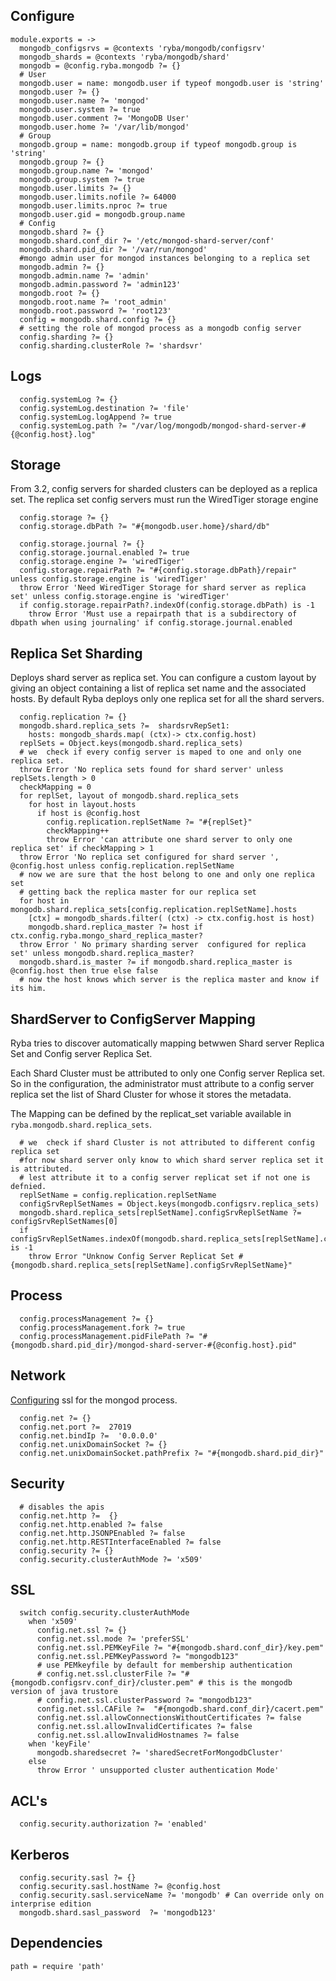 
## Configure

    module.exports = ->
      mongodb_configsrvs = @contexts 'ryba/mongodb/configsrv'
      mongodb_shards = @contexts 'ryba/mongodb/shard'
      mongodb = @config.ryba.mongodb ?= {}
      # User
      mongodb.user = name: mongodb.user if typeof mongodb.user is 'string'
      mongodb.user ?= {}
      mongodb.user.name ?= 'mongod'
      mongodb.user.system ?= true
      mongodb.user.comment ?= 'MongoDB User'
      mongodb.user.home ?= '/var/lib/mongod'
      # Group
      mongodb.group = name: mongodb.group if typeof mongodb.group is 'string'
      mongodb.group ?= {}
      mongodb.group.name ?= 'mongod'
      mongodb.group.system ?= true
      mongodb.user.limits ?= {}
      mongodb.user.limits.nofile ?= 64000
      mongodb.user.limits.nproc ?= true
      mongodb.user.gid = mongodb.group.name
      # Config
      mongodb.shard ?= {}
      mongodb.shard.conf_dir ?= '/etc/mongod-shard-server/conf'
      mongodb.shard.pid_dir ?= '/var/run/mongod'
      #mongo admin user for mongod instances belonging to a replica set
      mongodb.admin ?= {}
      mongodb.admin.name ?= 'admin'
      mongodb.admin.password ?= 'admin123'
      mongodb.root ?= {}
      mongodb.root.name ?= 'root_admin'
      mongodb.root.password ?= 'root123'
      config = mongodb.shard.config ?= {}
      # setting the role of mongod process as a mongodb config server
      config.sharding ?= {}
      config.sharding.clusterRole ?= 'shardsvr'

## Logs

      config.systemLog ?= {}
      config.systemLog.destination ?= 'file'
      config.systemLog.logAppend ?= true
      config.systemLog.path ?= "/var/log/mongodb/mongod-shard-server-#{@config.host}.log"

## Storage

From 3.2, config servers for sharded clusters can be deployed as a replica set.
The replica set config servers must run the WiredTiger storage engine

      config.storage ?= {}
      config.storage.dbPath ?= "#{mongodb.user.home}/shard/db"
      
      config.storage.journal ?= {}
      config.storage.journal.enabled ?= true
      config.storage.engine ?= 'wiredTiger'
      config.storage.repairPath ?= "#{config.storage.dbPath}/repair" unless config.storage.engine is 'wiredTiger'
      throw Error 'Need WiredTiger Storage for shard server as replica set' unless config.storage.engine is 'wiredTiger'
      if config.storage.repairPath?.indexOf(config.storage.dbPath) is -1
        throw Error 'Must use a repairpath that is a subdirectory of dbpath when using journaling' if config.storage.journal.enabled

## Replica Set Sharding

Deploys shard server as replica set. You can configure a custom layout by giving
an object containing a list of replica set  name and the associated hosts.
By default Ryba deploys only one replica set for all the shard servers.

      config.replication ?= {}
      mongodb.shard.replica_sets ?=  shardsrvRepSet1: 
        hosts: mongodb_shards.map( (ctx)-> ctx.config.host)
      replSets = Object.keys(mongodb.shard.replica_sets)
      # we  check if every config server is maped to one and only one replica set.
      throw Error 'No replica sets found for shard server' unless replSets.length > 0
      checkMapping = 0
      for replSet, layout of mongodb.shard.replica_sets
        for host in layout.hosts
          if host is @config.host
            config.replication.replSetName ?= "#{replSet}"
            checkMapping++
            throw Error 'can attribute one shard server to only one replica set' if checkMapping > 1
      throw Error 'No replica set configured for shard server ', @config.host unless config.replication.replSetName
      # now we are sure that the host belong to one and only one replica set
      # getting back the replica master for our replica set
      for host in mongodb.shard.replica_sets[config.replication.replSetName].hosts
        [ctx] = mongodb_shards.filter( (ctx) -> ctx.config.host is host)
        mongodb.shard.replica_master ?= host if ctx.config.ryba.mongo_shard_replica_master?
      throw Error ' No primary sharding server  configured for replica set' unless mongodb.shard.replica_master?
      mongodb.shard.is_master ?= if mongodb.shard.replica_master is @config.host then true else false
      # now the host knows which server is the replica master and know if its him.

## ShardServer to ConfigServer Mapping
Ryba tries to discover automatically mapping betwwen Shard server Replica Set and
Config server Replica Set.

Each Shard Cluster must be attributed to only one Config server Replica set.
So in the configuration, the administrator must attribute to a config server replica set
the list of Shard Cluster for whose it stores the metadata.

The Mapping can be defined by the replicat_set variable available in `ryba.mongodb.shard.replica_sets`.

      # we  check if shard Cluster is not attributed to different config replica set
      #for now shard server only know to which shard server replica set it is attributed.
      # lest attribute it to a config server replicat set if not one is defnied.
      replSetName = config.replication.replSetName
      configSrvReplSetNames = Object.keys(mongodb.configsrv.replica_sets)
      mongodb.shard.replica_sets[replSetName].configSrvReplSetName ?= configSrvReplSetNames[0]
      if configSrvReplSetNames.indexOf(mongodb.shard.replica_sets[replSetName].configSrvReplSetName) is -1
        throw Error "Unknow Config Server Replicat Set #{mongodb.shard.replica_sets[replSetName].configSrvReplSetName}"

## Process

      config.processManagement ?= {}
      config.processManagement.fork ?= true
      config.processManagement.pidFilePath ?= "#{mongodb.shard.pid_dir}/mongod-shard-server-#{@config.host}.pid"

## Network

[Configuring][mongod-ssl] ssl for the mongod process.

      config.net ?= {}
      config.net.port ?=  27019
      config.net.bindIp ?=  '0.0.0.0'
      config.net.unixDomainSocket ?= {}
      config.net.unixDomainSocket.pathPrefix ?= "#{mongodb.shard.pid_dir}"

## Security

      # disables the apis
      config.net.http ?=  {}
      config.net.http.enabled ?= false
      config.net.http.JSONPEnabled ?= false
      config.net.http.RESTInterfaceEnabled ?= false
      config.security ?= {}
      config.security.clusterAuthMode ?= 'x509'

## SSL

      switch config.security.clusterAuthMode
        when 'x509'
          config.net.ssl ?= {}
          config.net.ssl.mode ?= 'preferSSL'
          config.net.ssl.PEMKeyFile ?= "#{mongodb.shard.conf_dir}/key.pem"
          config.net.ssl.PEMKeyPassword ?= "mongodb123"
          # use PEMkeyfile by default for membership authentication
          # config.net.ssl.clusterFile ?= "#{mongodb.configsrv.conf_dir}/cluster.pem" # this is the mongodb version of java trustore
          # config.net.ssl.clusterPassword ?= "mongodb123"
          config.net.ssl.CAFile ?=  "#{mongodb.shard.conf_dir}/cacert.pem"
          config.net.ssl.allowConnectionsWithoutCertificates ?= false
          config.net.ssl.allowInvalidCertificates ?= false
          config.net.ssl.allowInvalidHostnames ?= false
        when 'keyFile'
          mongodb.sharedsecret ?= 'sharedSecretForMongodbCluster'
        else
          throw Error ' unsupported cluster authentication Mode'

## ACL's

      config.security.authorization ?= 'enabled'

## Kerberos

      config.security.sasl ?= {}
      config.security.sasl.hostName ?= @config.host
      config.security.sasl.serviceName ?= 'mongodb' # Can override only on interprise edition
      mongodb.shard.sasl_password  ?= 'mongodb123'

## Dependencies

    path = require 'path'

[mongod-ssl]:(https://docs.mongodb.org/manual/reference/configuration-options/#net.ssl.mode)
